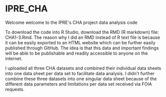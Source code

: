 # IPRE_CHA

Welcome welcome to the IPRE's CHA project data analysis code 

To download the code into R Studio, download the RMD (R markdown) file: CHA1-3.Rmd. The reason why I did an RMD instead of R text file is because it can be easily exported to an HTML website which can be further easily published through GitHub. The idea is that this data and important findings will be able to be publishable and readily accessible to anyone on the internet. 

I uploaded all three CHA datasets and combined their individual data sheets into one data sheet per data set to facilitate data analysis. I didn't further combine these three datasets into one singular data sheet because of the different data parameters and limitations per data set received via FOIA requests.
